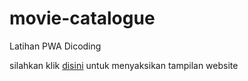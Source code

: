 # movie-catalogue
Latihan PWA Dicoding

silahkan klik [disini](https://narashliwldn.github.io/movie-catalogue/dist/) untuk menyaksikan tampilan website
